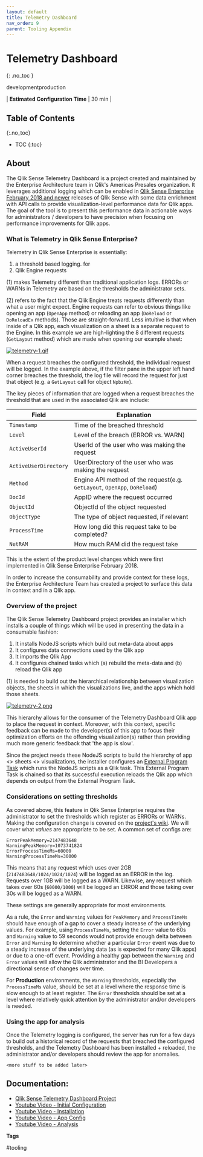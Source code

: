 ```yaml
---
layout: default
title: Telemetry Dashboard
nav_order: 9
parent: Tooling Appendix
---
```


# Telemetry Dashboard <i class="fas fa-tools fa-xs" title="Tooling | Pre-Built Solutions"></i>
{: .no_toc }

<span class="label dev">development</span><span class="label prod">production</span>

|<i class="far fa-clock fa-sm"></i> **Estimated Configuration Time**   | 30 min  |

## Table of Contents
{:.no_toc}

* TOC
{:toc}

## About

The Qlik Sense Telemetry Dashboard is a project created and maintained by the Enterprise Architecture team in Qlik's Americas Presales organization. It leverages additional logging which can be enabled in [Qlik Sense Enterprise February 2018 and newer](https://support.qlik.com/articles/000044757) releases of Qlik Sense with some data enrichment with API calls to provide visualization-level performance data for Qlik apps. The goal of the tool is to present this performance data in actionable ways for administrators / developers to have precision when focusing on performance improvements for Qlik apps.

### What is Telemetry in Qlik Sense Enterprise?

Telemetry in Qlik Sense Enterprise is essentially:

1. a threshold based logging. for 
2. Qlik Engine requests

(1) makes Telemetry different than traditional application logs. ERRORs or WARNs in Telemetry are based on the thresholds the administrator sets.

(2) refers to the fact that the Qlik Engine treats requests differently than what a user might expect. Engine requests can refer to obvious things like opening an app (`OpenApp` method) or reloading an app (`DoReload` or `DoReloadEx` methods). Those are straight-forward. Less intuitive is that when inside of a Qlik app, each visualization on a sheet is a separate request to the Engine. In this example we are high-lighting the 8 different requests (`GetLayout` method) which are made when opening our example sheet:

[![telemetry-1.gif](images/telemetry-1.gif)](https://raw.githubusercontent.com/qs-admin-guide/qs-admin-guide/master/docs/tooling/images/telemetry-1.gif)

When a request breaches the configured threshold, the individual request will be logged. In the example above, if the filter pane in the upper left hand corner breaches the threshold, the log file will record the request for just that object (e.g. a `GetLayout` call for object `NpbzKm`).

The key pieces of information that are logged when a request breaches the threshold that are used in the associated Qlik are include:

| Field                     | Explanation |
| -------------             | -------------      |
| `Timestamp`               | Time of the breached threshold           |
| `Level`                   | Level of the breach (ERROR vs. WARN)           |
| `ActiveUserId`            | UserId of the user who was making the request         |
| `ActiveUserDirectory`     | UserDirectory of the user who was making the request           |
| `Method`                  | Engine API method of the request(e.g. `GetLayout`, `OpenApp`, `DoReload`)           |
| `DocId`                   | AppID where the request occurred          |
| `ObjectId`                | ObjectId of the object requested           |
| `ObjectType`              | The type of object requested, if relevant |
| `ProcessTime`             | How long did this request take to be completed?           |
| `NetRAM`                  | How much RAM did the request take           |

This is the extent of the product level changes which were first implemented in Qlik Sense Enterprise February 2018.

In order to increase the consumability and provide context for these logs, the Enterprise Architecture Team has created a project to surface this data in context and in a Qlik app.

### Overview of the project

The Qlik Sense Telemetry Dashboard project provides an installer which installs a couple of things which will be used in presenting the data in a consumable fashion:

1. It installs NodeJS scripts which build out meta-data about apps
2. It configures data connections used by the Qlik app
3. It imports the Qlik App
4. It configures chained tasks which (a) rebuild the meta-data and (b) reload the Qlik app

(1) is needed to build out the hierarchical relationship between visualization objects, the sheets in which the visualizations live, and the apps which hold those sheets.

[![telemetry-2.png](images/telemetry-2.png)](https://raw.githubusercontent.com/qs-admin-guide/qs-admin-guide/master/docs/tooling/images/telemetry-2.png)

This hierarchy allows for the consumer of the Telemetry Dashboard Qlik app to place the request in context. Moreover, with this context, specific feedback can be made to the developer(s) of this app to focus their optimization efforts on the offending visualization(s) rather than providing much more generic feedback that 'the app is slow'.

Since the project needs these NodeJS scripts to build the hierarchy of app <> sheets <> visualizations, the installer configures an [External Program Task](https://help.qlik.com/en-US/sense-developer/Subsystems/RepositoryServiceAPI/Content/Sense_RepositoryServiceAPI/RepositoryServiceAPI-External-Program-Task-Create.htm) which runs the NodeJS scripts as a Qlik task. This External Program Task is chained so that its successful execution reloads the Qlik app which depends on output from the External Program Task.

### Considerations on setting thresholds

As covered above, this feature in Qlik Sense Enterprise requires the administrator to set the thresholds which register as ERRORs or WARNs. Making the configuration change is covered on the [project's wiki](https://github.com/eapowertools/qs-telemetry-dashboard/wiki/Logging). We will cover what _values_ are appropriate to be set. A common set of configs are:

```
ErrorPeakMemory=2147483648
WarningPeakMemory=1073741824
ErrorProcessTimeMs=60000
WarningProcessTimeMs=30000
```

This means that any request which uses over 2GB (`2147483648/1024/1024/1024`) will be logged as an ERROR in the log. Requests over 1GB will be logged as a WARN. Likewise, any request which takes over 60s (`60000/1000`) will be logged an ERROR and those taking over 30s will be logged as a WARN.

These settings are generally appropriate for most environments.

As a rule, the `Error` and `Warning` values for `PeakMemory` and `ProcessTimeMs` should have enough of a gap to cover a steady increase of the underlying values. For example, using `ProcessTimeMs`, setting the `Error` value to 60s and `Warning` value to 59 seconds would not provide enough delta between `Error` and `Warning` to determine whether a particular `Error` event was due to a steady increase of the underlying data (as is expected for many Qlik apps) or due to a one-off event. Providing a healthy gap between the `Warning` and `Error` values will allow the Qlik administrator and the BI Developers a directional sense of changes over time.

For **Production** environments, the `Warning` thresholds, especially the `ProcessTimeMs` value, should be set at a level where the response time is slow enough to at least register. The `Error` thresholds should be set at a level where relatively quick attention by the administrator and/or developers is needed.

### Using the app for analysis

Once the Telemetry logging is configured, the server has run for a few days to build out a historical record of the requests that breached the configured thresholds, and the Telemetry Dashboard has been installed + reloaded, the administrator and/or developers should review the app for anomalies.

`<more stuff to be added later>`

## Documentation:

- [Qlik Sense Telemetry Dashboard Project](https://github.com/eapowertools/qs-telemetry-dashboard)
- [Youtube Video - Initial Configuration](https://www.youtube.com/watch?v=dfkoc4Dwb0g&feature=youtu.be)
- [Youtube Video - Installation](https://www.youtube.com/watch?v=EPLl1BODwH4&feature=youtu.be)
- [Youtube Video - App Config](https://www.youtube.com/watch?v=iLKOpnKbLJg&feature=youtu.be)
- [Youtube Video - Analysis](https://www.youtube.com/watch?v=2BfZDxODhzE&feature=youtu.be)

**Tags**

#tooling
